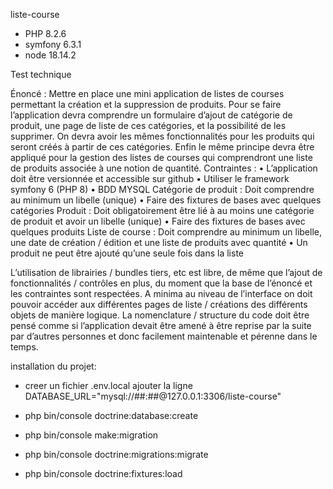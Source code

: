 liste-course

- PHP 8.2.6
- symfony 6.3.1
- node 18.14.2

Test technique

Énoncé : 
Mettre en place une mini application de listes de courses permettant la création et la suppression de produits.
Pour se faire l’application devra comprendre un formulaire d’ajout de catégorie de produit, une page de liste de ces catégories, et la possibilité de les supprimer.
On devra avoir les mêmes fonctionnalités pour les produits qui seront créés à partir de ces catégories.
Enfin le même principe devra être appliqué pour la gestion des listes de courses qui comprendront une liste de produits associée à une notion de quantité.
Contraintes : 
    • L’application doit être versionnée et accessible sur github
    • Utiliser le framework symfony 6 (PHP 8)
    • BDD MYSQL
Catégorie de produit :
Doit comprendre au minimum un libelle (unique)
    • Faire des fixtures de bases avec quelques catégories
Produit :
Doit obligatoirement être lié à au moins une catégorie de produit et avoir un libelle (unique)
    • Faire des fixtures de bases avec quelques produits
Liste de course :
Doit comprendre au minimum un libelle, une date de création / édition et une liste de produits avec quantité
    • Un produit ne peut être ajouté qu’une seule fois dans la liste

L’utilisation de librairies / bundles tiers, etc est libre, de même que l’ajout de fonctionnalités / contrôles en plus, du moment que la base de l’énoncé et les contraintes sont respectées. A minima au niveau de l’interface on doit pouvoir accéder aux différentes pages de liste / créations des différents objets de manière logique. La nomenclature / structure du code doit être pensé comme si l’application devait être amené à être reprise par la suite par d’autres personnes et donc facilement maintenable et pérenne dans le temps.

installation du projet:

- creer un fichier .env.local ajouter la ligne DATABASE_URL="mysql://##:##@127.0.0.1:3306/liste-course"

- php bin/console doctrine:database:create

- php bin/console make:migration

- php bin/console doctrine:migrations:migrate 

- php bin/console doctrine:fixtures:load